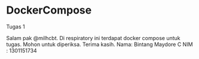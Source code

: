 # DockerCompose
Tugas 1

Salam pak @milhcbt. Di respiratory ini terdapat docker compose untuk tugas. Mohon untuk diperiksa. Terima kasih.
Nama: Bintang Maydore C
NIM : 1301151734
